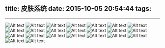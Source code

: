 title: 皮肤系统
date: 2015-10-05 20:54:44
tags:
---

---------------------------------------

![Alt text](/pocket-fkc-pages/images/cases/skin/1444037779820_3.jpeg)
![Alt text](/pocket-fkc-pages/images/cases/skin/1444037781132_8.jpeg)
![Alt text](/pocket-fkc-pages/images/cases/skin/1444037781709_17.jpeg)
![Alt text](/pocket-fkc-pages/images/cases/skin/1444037781991_21.jpeg)
![Alt text](/pocket-fkc-pages/images/cases/skin/1444037782070_23.jpeg)
![Alt text](/pocket-fkc-pages/images/cases/skin/1444037783250_35.jpeg)
![Alt text](/pocket-fkc-pages/images/cases/skin/1444037783360_36.jpeg)
![Alt text](/pocket-fkc-pages/images/cases/skin/1444037783461_37.jpeg)
![Alt text](/pocket-fkc-pages/images/cases/skin/1444037783601_38.jpeg)
![Alt text](/pocket-fkc-pages/images/cases/skin/1444037786590_56.jpeg)
![Alt text](/pocket-fkc-pages/images/cases/skin/1444037786821_59.jpeg)
![Alt text](/pocket-fkc-pages/images/cases/skin/1444037786950_62.jpeg)
![Alt text](/pocket-fkc-pages/images/cases/skin/1444037788762_82.jpeg)
![Alt text](/pocket-fkc-pages/images/cases/skin/1444037789718_98.jpeg)
![Alt text](/pocket-fkc-pages/images/cases/skin/1444037789806_100.jpeg)
![Alt text](/pocket-fkc-pages/images/cases/skin/1444037789929_103.jpeg)
![Alt text](/pocket-fkc-pages/images/cases/skin/1444037789966_104.jpeg)
![Alt text](/pocket-fkc-pages/images/cases/skin/1444037790018_105.jpeg)
![Alt text](/pocket-fkc-pages/images/cases/skin/1444037790069_106.jpeg)
![Alt text](/pocket-fkc-pages/images/cases/skin/1444037790325_112.jpeg)
![Alt text](/pocket-fkc-pages/images/cases/skin/1444037790371_113.jpeg)
![Alt text](/pocket-fkc-pages/images/cases/skin/1444037791281_126.jpeg)
![Alt text](/pocket-fkc-pages/images/cases/skin/1444037791500_132.jpeg)
